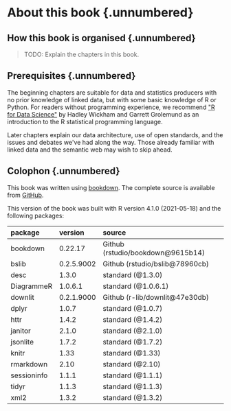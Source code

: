 # About this book {.unnumbered}

## How this book is organised {.unnumbered}

> TODO: Explain the chapters in this book.

## Prerequisites {.unnumbered}

The beginning chapters are suitable for data and statistics producers with no prior knowledge of linked data, but with some basic knowledge of R or Python. For readers without programming experience, we recommend ["R for Data Science"](https://r4ds.had.co.nz/) by Hadley Wickham and Garrett Grolemund as an introduction to the R statistical programming language. 

Later chapters explain our data architecture, use of open standards, and the issues and debates we've had along the way. Those already familiar with linked data and the semantic web may wish to skip ahead.

## Colophon {.unnumbered}

This book was written using [bookdown](http://bookdown.org/). The complete source is available from [GitHub](https://github.com/GSS-Cogs/linked-data-book).

This version of the book was built with R version 4.1.0 (2021-05-18) and the following packages:


|package     |version    |source                             |
|:-----------|:----------|:----------------------------------|
|bookdown    |0.22.17    |Github (rstudio/bookdown\@9615b14) |
|bslib       |0.2.5.9002 |Github (rstudio/bslib\@78960cb)    |
|desc        |1.3.0      |standard (\@1.3.0)                 |
|DiagrammeR  |1.0.6.1    |standard (\@1.0.6.1)               |
|downlit     |0.2.1.9000 |Github (r-lib/downlit\@47e30db)    |
|dplyr       |1.0.7      |standard (\@1.0.7)                 |
|httr        |1.4.2      |standard (\@1.4.2)                 |
|janitor     |2.1.0      |standard (\@2.1.0)                 |
|jsonlite    |1.7.2      |standard (\@1.7.2)                 |
|knitr       |1.33       |standard (\@1.33)                  |
|rmarkdown   |2.10       |standard (\@2.10)                  |
|sessioninfo |1.1.1      |standard (\@1.1.1)                 |
|tidyr       |1.1.3      |standard (\@1.1.3)                 |
|xml2        |1.3.2      |standard (\@1.3.2)                 |
